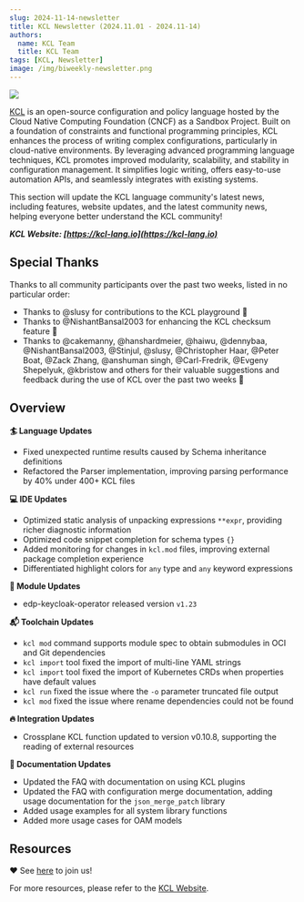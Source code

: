 ```yaml
---
slug: 2024-11-14-newsletter
title: KCL Newsletter (2024.11.01 - 2024.11-14)
authors:
  name: KCL Team
  title: KCL Team
tags: [KCL, Newsletter]
image: /img/biweekly-newsletter.png
---
```


![](/img/biweekly-newsletter.png)

[KCL](https://github.com/kcl-lang/kcl) is an open-source configuration and policy language hosted by the Cloud Native Computing Foundation (CNCF) as a Sandbox Project. Built on a foundation of constraints and functional programming principles, KCL enhances the process of writing complex configurations, particularly in cloud-native environments. By leveraging advanced programming language techniques, KCL promotes improved modularity, scalability, and stability in configuration management. It simplifies logic writing, offers easy-to-use automation APIs, and seamlessly integrates with existing systems.

This section will update the KCL language community's latest news, including features, website updates, and the latest community news, helping everyone better understand the KCL community!

**_KCL Website: [https://kcl-lang.io](https://kcl-lang.io)_**

## Special Thanks

Thanks to all community participants over the past two weeks, listed in no particular order:

- Thanks to @slusy for contributions to the KCL playground 🙌
- Thanks to @NishantBansal2003 for enhancing the KCL checksum feature 🙌
- Thanks to @cakemanny, @hanshardmeier, @haiwu, @dennybaa, @NishantBansal2003, @Stinjul, @slusy, @Christopher Haar, @Peter Boat, @Zack Zhang, @anshuman singh, @Carl-Fredrik, @Evgeny Shepelyuk, @kbristow and others for their valuable suggestions and feedback during the use of KCL over the past two weeks 🙌

## Overview

**🏄 Language Updates**

- Fixed unexpected runtime results caused by Schema inheritance definitions
- Refactored the Parser implementation, improving parsing performance by 40% under 400+ KCL files

**💻 IDE Updates**

- Optimized static analysis of unpacking expressions `**expr`, providing richer diagnostic information
- Optimized code snippet completion for schema types `{}` 
- Added monitoring for changes in `kcl.mod` files, improving external package completion experience
- Differentiated highlight colors for `any` type and `any` keyword expressions

**📖 Module Updates**

- edp-keycloak-operator released version `v1.23`

**📬️ Toolchain Updates**

- `kcl mod` command supports module spec to obtain submodules in OCI and Git dependencies
- `kcl import` tool fixed the import of multi-line YAML strings
- `kcl import` tool fixed the import of Kubernetes CRDs when properties have default values
- `kcl run` fixed the issue where the `-o` parameter truncated file output
- `kcl mod` fixed the issue where rename dependencies could not be found

**🔥 Integration Updates**

- Crossplane KCL function updated to version v0.10.8, supporting the reading of external resources

**📖 Documentation Updates**

- Updated the FAQ with documentation on using KCL plugins
- Updated the FAQ with configuration merge documentation, adding usage documentation for the `json_merge_patch` library
- Added usage examples for all system library functions
- Added more usage cases for OAM models

## Resources

❤️ See [here](https://github.com/kcl-lang/community) to join us!

For more resources, please refer to the [KCL Website](https://kcl-lang.io/).
